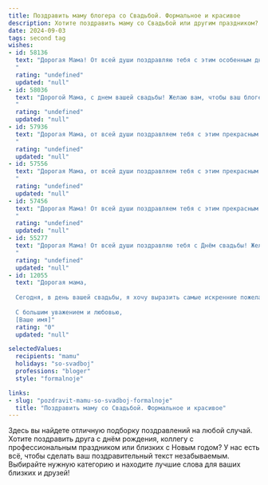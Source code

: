 ```yaml
---
title: Поздравить маму блогера со Свадьбой. Формальное и красивое
description: Хотите поздравить маму со Свадьбой или другим праздником? Наш ИИ создаст незабываемое поздравление, а вы обязательно выделитесь среди других.  
date: 2024-09-03
tags: second tag
wishes:
- id: 58136
  text: "Дорогая Мама! От всей души поздравляю тебя с этим особенным днём - твоей свадьбой! Желаю тебе бесконечного счастья, любви и взаимопонимания с твоим избранником. Пусть твоя жизнь будет наполнена яркими красками, а блогерская деятельность приносит тебе успех и вдохновение!
  "
  rating: "undefined"
  updated: "null"
- id: 58036
  text: "Дорогой Мама, с днем вашей свадьбы! Желаю вам, чтобы ваш блогерский путь был полон любви, вдохновения и успеха! Пусть каждая новая глава вашей семейной жизни станет яркой и запоминающейся, а ваши подписчики всегда будут наслаждаться вашими искренними историями и советами. Счастья вам и благополучия!
  "
  rating: "undefined"
  updated: "null"
- id: 57936
  text: "Дорогая Мама, от всей души поздравляем тебя с этим прекрасным днем – днем твоей свадьбы! Желаем тебе  и твоему избраннику  бесконечной любви, счастья, гармонии и  мира в вашей семье. Пусть ваша жизнь будет наполнена  яркими красками,  радостными моментами и  взаимной поддержкой.  Пусть твой блог  процветает,  и твои таланты найдут  еще больше  благодарных поклонников!
  "
  rating: "undefined"
  updated: "null"
- id: 57556
  text: "Дорогая Мама, от всей души поздравляем тебя с этим прекрасным днем! Желаем, чтобы твоя новая жизнь с любимым человеком была наполнена любовью, счастьем и вдохновением! Пусть твой блогерский талант продолжает радовать и вдохновлять всех, кто тебя читает. 🎉💖
  "
  rating: "undefined"
  updated: "null"
- id: 57456
  text: "Дорогая Мама! От всей души поздравляем тебя с этим прекрасным днем - днем твоей свадьбы! Пусть семейная жизнь будет наполнена любовью, счастьем и вдохновением. Желаем тебе и твоему избраннику прожить долгую и счастливую жизнь, полную ярких моментов и новых открытий. Пусть твое блогерское мастерство принесет тебе ещё больше радости и успеха!
  "
  rating: "undefined"
  updated: "null"
- id: 55277
  text: "Дорогая Мама! От всей души поздравляю тебя с Днём свадьбы! Желаю вам с [имя мужа] крепкой и счастливой семьи, построенной на любви, доверии и взаимопонимании. Пусть ваш блогерский путь будет ярким, вдохновляющим и принесет множество радостных моментов.
  "
  rating: "undefined"
  updated: "null"
- id: 12055
  text: "Дорогая мама,
  
  Сегодня, в день вашей свадьбы, я хочу выразить самые искренние пожелания счастья, любви и гармонии. Вы – не только прекрасная мама, но и замечательный блогер, чья творческая энергия вдохновляет многих. Пусть этот день станет началом новой главы вашей жизни, полный радости и новых достижений.
  
  С большим уважением и любовью,
  [Ваше имя]"
  rating: "0"
  updated: "null"

selectedValues:
  recipients: "mamu"
  holidays: "so-svadboj"
  professions: "bloger"
  style: "formalnoje"

links:
- slug: "pozdravit-mamu-so-svadboj-formalnoje"
  title: "Поздравить маму со Свадьбой. Формальное и красивое"
---
```


Здесь вы найдете отличную подборку поздравлений на любой случай. 
Хотите поздравить друга с днём рождения, коллегу с профессиональным праздником или близких с Новым годом? У нас есть всё, чтобы сделать ваш поздравительный текст незабываемым. Выбирайте нужную категорию и находите лучшие слова для ваших близких и друзей!

